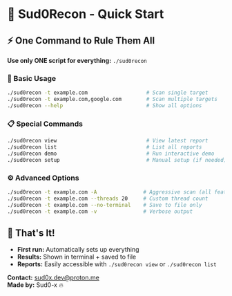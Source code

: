 # 🚀 Sud0Recon - Quick Start

## ⚡ One Command to Rule Them All

**Use only ONE script for everything:** `./sud0recon`

### 🎯 Basic Usage
```bash
./sud0recon -t example.com                   # Scan single target
./sud0recon -t example.com,google.com        # Scan multiple targets
./sud0recon --help                           # Show all options
```

### 📋 Special Commands
```bash
./sud0recon view                             # View latest report
./sud0recon list                             # List all reports
./sud0recon demo                             # Run interactive demo
./sud0recon setup                            # Manual setup (if needed)
```

### ⚙️ Advanced Options
```bash
./sud0recon -t example.com -A               # Aggressive scan (all features)
./sud0recon -t example.com --threads 20     # Custom thread count
./sud0recon -t example.com --no-terminal    # Save to file only
./sud0recon -t example.com -v               # Verbose output
```

## 🎉 That's It!

- **First run:** Automatically sets up everything
- **Results:** Shown in terminal + saved to file
- **Reports:** Easily accessible with `./sud0recon view` or `./sud0recon list`

**Contact:** sud0x.dev@proton.me  
**Made by:** Sud0-x 🔥
